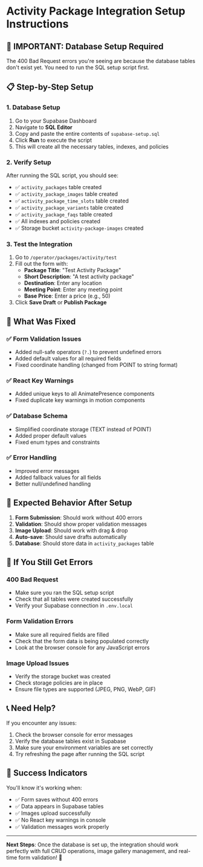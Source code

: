 # Activity Package Integration Setup Instructions

## 🚨 **IMPORTANT: Database Setup Required**

The 400 Bad Request errors you're seeing are because the database tables don't exist yet. You need to run the SQL setup script first.

## 📋 **Step-by-Step Setup**

### 1. **Database Setup**
1. Go to your Supabase Dashboard
2. Navigate to **SQL Editor**
3. Copy and paste the entire contents of `supabase-setup.sql`
4. Click **Run** to execute the script
5. This will create all the necessary tables, indexes, and policies

### 2. **Verify Setup**
After running the SQL script, you should see:
- ✅ `activity_packages` table created
- ✅ `activity_package_images` table created
- ✅ `activity_package_time_slots` table created
- ✅ `activity_package_variants` table created
- ✅ `activity_package_faqs` table created
- ✅ All indexes and policies created
- ✅ Storage bucket `activity-package-images` created

### 3. **Test the Integration**
1. Go to `/operator/packages/activity/test`
2. Fill out the form with:
   - **Package Title**: "Test Activity Package"
   - **Short Description**: "A test activity package"
   - **Destination**: Enter any location
   - **Meeting Point**: Enter any meeting point
   - **Base Price**: Enter a price (e.g., 50)
3. Click **Save Draft** or **Publish Package**

## 🔧 **What Was Fixed**

### ✅ **Form Validation Issues**
- Added null-safe operators (`?.`) to prevent undefined errors
- Added default values for all required fields
- Fixed coordinate handling (changed from POINT to string format)

### ✅ **React Key Warnings**
- Added unique keys to all AnimatePresence components
- Fixed duplicate key warnings in motion components

### ✅ **Database Schema**
- Simplified coordinate storage (TEXT instead of POINT)
- Added proper default values
- Fixed enum types and constraints

### ✅ **Error Handling**
- Improved error messages
- Added fallback values for all fields
- Better null/undefined handling

## 🎯 **Expected Behavior After Setup**

1. **Form Submission**: Should work without 400 errors
2. **Validation**: Should show proper validation messages
3. **Image Upload**: Should work with drag & drop
4. **Auto-save**: Should save drafts automatically
5. **Database**: Should store data in `activity_packages` table

## 🐛 **If You Still Get Errors**

### **400 Bad Request**
- Make sure you ran the SQL setup script
- Check that all tables were created successfully
- Verify your Supabase connection in `.env.local`

### **Form Validation Errors**
- Make sure all required fields are filled
- Check that the form data is being populated correctly
- Look at the browser console for any JavaScript errors

### **Image Upload Issues**
- Verify the storage bucket was created
- Check storage policies are in place
- Ensure file types are supported (JPEG, PNG, WebP, GIF)

## 📞 **Need Help?**

If you encounter any issues:
1. Check the browser console for error messages
2. Verify the database tables exist in Supabase
3. Make sure your environment variables are set correctly
4. Try refreshing the page after running the SQL script

## 🎉 **Success Indicators**

You'll know it's working when:
- ✅ Form saves without 400 errors
- ✅ Data appears in Supabase tables
- ✅ Images upload successfully
- ✅ No React key warnings in console
- ✅ Validation messages work properly

---

**Next Steps**: Once the database is set up, the integration should work perfectly with full CRUD operations, image gallery management, and real-time form validation! 🚀

